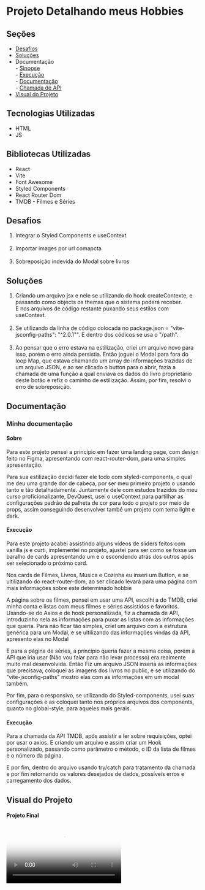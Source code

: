 # Projeto Detalhando meus Hobbies

## Seções
<ul>
    <li>
        <a href="#desafios">Desafios </a><br/>
    </li>
    <li>
        <a href="#solucoes">Soluções</a>
    </li>
    <li>
        Documentação<br/>
    - <a href="#sinopse">Sinopse</a><br/>
    - <a href="#execution">Execução</a><br/>
    - <a href="#documentacao">Documentação</a><br/>
    - <a href="#fetch-api">Chamada de API</a>
    </li>
    <li>
        <a href="#visual">Visual do Projeto</a>
    </li>
</ul>

## Tecnologias Utilizadas
- HTML
- JS

## Bibliotecas Utilizadas
- React
- Vite
- Font Awesome
- Styled Components
- React Router Dom
- TMDB - Filmes e Séries

## Desafios
<ol id="desafios">
    <li>
        Integrar o Styled Components e useContext
    </li>
    <br/>
    <li>
        Importar images por url comapcta
    </li>
    <br/>
    <li>
        Sobreposição indevida do Modal sobre livros
    </li>
</ol>

## Soluções
<ol id="solucoes">
    <li>
        Criando um arquivo jsx e nele se utilizando do hook createContexte, e passando como objects os themas que o sistema poderá receber.<br/> E nos arquivos de código restante puxando seus estilos com useContext.
    </li>
    <br/>
    <li>
        Se utilizando da linha de código colocada no package.json = "vite-jsconfig-paths": "^2.0.1"". E dentro dos códicos se usa o "/path".
    </li>
    <br/>
    <li>
        Ao pensar que o erro estava na estilização, criei um arquivo novo para isso, porém o erro ainda persistia. Então joguei o Modal para fora do loop Map, que estava chamando um array de informações trazidas de um arquivo JSON, e ao ser clicado o button para o abrir, fazia a chamada de uma função a qual enviava os dados do livro proprietário deste botão e refiz o caminho de estilização. Assim, por fim, resolvi o erro de sobreposição. 
    </li>
</ol>    

## Documentação
<h3 id="documentacao">Minha documentação</h3>


<h4 id="sinopse">Sobre</h4>
<p>Para este projeto pensei a princípio em fazer uma landing page, com design feito no Figma, apresentando com react-router-dom, para uma simples apresentação.</p>
<p>Para sua estilização decidi fazer ele todo com styled-components, o qual me deu uma grande dor de cabeça, por ser meu primeiro projeto o usando tanto e tão detalhadamente. Juntamente dele com estudos trazidos do meu curso proficionalizante, DevQuest, usei o useContext para partilhar as configurações padrão de palheta de cor para todo o projeto por meio de props, assim conseguindo desenvolver també um projeto com tema light e dark.</p>

<h4 id="execution">Execução</h4>
<p>Para este projeto acabei assistindo alguns vídeos de sliders feitos com vanilla js e curti, implementei no projeto, ajustei para ser como se fosse um baralho de cards apresentando um e o escondendo atrás dos outros após ser selecionado o próximo card.<p/>
<p>Nos cards de Filmes, Livros, Música e Cozinha eu inseri um Button, e se ultilizando do react-router-dom, ao ser clicado levará para uma página com mais informações sobre este determinado hobbie</p>
<p>A página sobre os filmes, pensei em usar uma API, escolhi a do TMDB, criei minha conta e listas com meus filmes e séries assistidos e favoritos. Usando-se do Axios e de hook personalizada, fiz a chamada de API, introduzinho nela as informações para puxar as listas com as informações que queria. Para não ficar tão simples, criel um arquivo com a estrutura genérica para um Modal, e se ultilizando das informações vindas da API, apresento elas no Modal</p>
<p>E para a página de séries, a príncipio queria fazer a mesma coisa, porém a API que iria usar (Não vou falar para não levar processo) era realmente muito mal desenvolvida. Então Fiz um arquivo JSON inseria as informações que precisava, coloquei as imagens dos livros no public, e se utilizando do "vite-jsconfig-paths" mostro elas com as informações em um modal também.</p>
<p>Por fim, para o responsivo, se utilizando do Styled-components, usei suas configurações e as coloquei tanto nos próprios arquivos dos components, quanto no global-style, para aqueles mais gerais.</p>

<h4 id="fetch-api">Execução</h4>
<p>Para a chamada da API TMDB, após assistir e ler sobre requisições, optei por usar o axios. E criando um arquivo e assim criar um Hook personalizado, passando como parâmetro o método, o ID da lista de filmes e o número da página.</p>
<p>E por fim, dentro do arquivo usando try/catch para tratamento da chamada e por fim retornando os valores desejados de dados, possíveis erros e carregamento dos dados.</p>

## Visual do Projeto
<h4 id="visual">Projeto Final</h4>
<video controls src="./src/images/project/hobbie-modalCards2.mp4" alt="Project Responsive Image" poster="./src/images/project/hobbie-project.png"/>